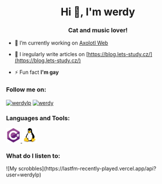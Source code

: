 <h1 align="center">Hi 👋, I'm werdy</h1>
<h3 align="center">Cat and music lover!</h3>


- 🔭 I’m currently working on [Axolotl Web](https://github.com/werdylp/AxolotlWeb)

- 📝 I iregularly write articles on [https://blog.lets-study.cz/](https://blog.lets-study.cz/)

- ⚡ Fun fact **I'm gay**

<h3 align="left">Follow me on:</h3>
<p align="left">
<a href="https://twitter.com/werdylp" target="blank"><img align="center" src="https://raw.githubusercontent.com/rahuldkjain/github-profile-readme-generator/master/src/images/icons/Social/twitter.svg" alt="werdylp" height="30" width="40" /></a>
<a href="https://www.youtube.com/c/werdy" target="blank"><img align="center" src="https://raw.githubusercontent.com/rahuldkjain/github-profile-readme-generator/master/src/images/icons/Social/youtube.svg" alt="werdy" height="30" width="40" /></a>
</p>

<h3 align="left">Languages and Tools:</h3>
<p align="left"> <a href="https://www.w3schools.com/cs/" target="_blank" rel="noreferrer"> <img src="https://raw.githubusercontent.com/devicons/devicon/master/icons/csharp/csharp-original.svg" alt="csharp" width="40" height="40"/> </a> <a href="https://www.linux.org/" target="_blank" rel="noreferrer"> <img src="https://raw.githubusercontent.com/devicons/devicon/master/icons/linux/linux-original.svg" alt="linux" width="40" height="40"/> </a> </p>

<h3 align="left">What do I listen to:</h3>
![My scrobbles](https://lastfm-recently-played.vercel.app/api?user=werdylp)

